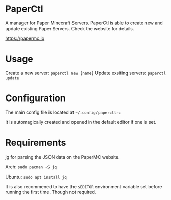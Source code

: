 # PaperCtl
A manager for Paper Minecraft Servers. PaperCtl is able to create new and update existing Paper Servers. Check the website for details. 

https://papermc.io
# Usage
Create a new server: `paperctl new [name]`
Update exsiting servers: `paperctl update`
# Configuration
The main config file is located at `~/.config/paperctlrc`

It is automagically created and opened in the default editor if one is set.
# Requirements
[jq](https://stedolan.github.io/jq/) for parsing the JSON data on the PaperMC website.

Arch: `sudo pacman -S jq`

Ubuntu: `sudo apt install jq`

It is also recommened to have the `$EDITOR` environment variable set before running the first time. Though not required.
